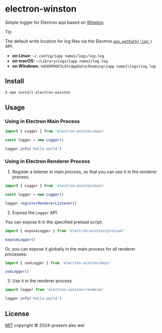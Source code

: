 # electron-winston

Simple logger for Electron app based on [Winston](https://github.com/winstonjs/winston).

> [!TIP]
> The default write location for log files via the Electron [`app.getPath('log')`](https://www.electronjs.org/docs/latest/api/app#appgetpathname) API.
>
> - **on Linux:** `~/.config/{app name}/logs/log.log`
> - **on macOS:** `~/Library/Logs/{app name}/log.log`
> - **on Windows:** `%USERPROFILE%\AppData\Roaming\{app name}\logs\log.log`

## Install

```sh
$ npm install electron-winston
```

## Usage

### Using in Electron Main Process

```ts
import { Logger } from 'electron-winston/main'

const logger = new Logger()

logger.info('hello world')
```

### Using in Electron Renderer Process

1. Register a listener in main process, so that you can use it in the renderer process.

```ts
import { Logger } from 'electron-winston/main'

const logger = new Logger()

logger.registerRendererListener()
```

2. Expose the `Logger` API.

You can expose it in the specified preload script:

```ts
import { exposeLogger } from 'electron-winston/preload'

exposeLogger()
```

Or, you can expose it globally in the main process for all renderer processes:

```ts
import { useLogger } from 'electron-winston/main'

useLogger()
```

3. Use it in the renderer process

```ts
import logger from 'electron-winston/renderer'

logger.info('hello world')
```

## License

[MIT](./LICENSE) copyright © 2024-present alex wei
